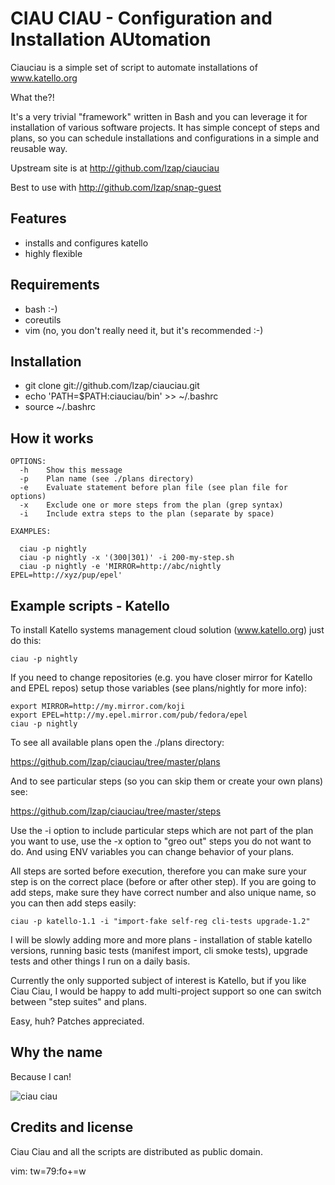CIAU CIAU - Configuration and Installation AUtomation
=====================================================

Ciauciau is a simple set of script to automate installations of www.katello.org

What the?!

It's a very trivial "framework" written in Bash and you can leverage it
for installation of various software projects. It has simple concept of 
steps and plans, so you can schedule installations and configurations
in a simple and reusable way.

Upstream site is at http://github.com/lzap/ciauciau

Best to use with http://github.com/lzap/snap-guest

Features
--------

 * installs and configures katello
 * highly flexible

Requirements
------------

 * bash :-)
 * coreutils
 * vim (no, you don't really need it, but it's recommended :-)

Installation
------------

 * git clone git://github.com/lzap/ciauciau.git
 * echo 'PATH=$PATH:ciauciau/bin' >> ~/.bashrc
 * source ~/.bashrc

How it works
------------

    OPTIONS:
      -h    Show this message
      -p    Plan name (see ./plans directory)
      -e    Evaluate statement before plan file (see plan file for options)
      -x    Exclude one or more steps from the plan (grep syntax)
      -i    Include extra steps to the plan (separate by space)

    EXAMPLES:

      ciau -p nightly
      ciau -p nightly -x '(300|301)' -i 200-my-step.sh
      ciau -p nightly -e 'MIRROR=http://abc/nightly EPEL=http://xyz/pup/epel'

Example scripts - Katello
-------------------------

To install Katello systems management cloud solution (www.katello.org) just do 
this:

    ciau -p nightly

If you need to change repositories (e.g. you have closer mirror for Katello and 
EPEL repos) setup those variables (see plans/nightly for more info):

    export MIRROR=http://my.mirror.com/koji
    export EPEL=http://my.epel.mirror.com/pub/fedora/epel
    ciau -p nightly

To see all available plans open the ./plans directory:

https://github.com/lzap/ciauciau/tree/master/plans

And to see particular steps (so you can skip them or create your own plans) 
see:

https://github.com/lzap/ciauciau/tree/master/steps

Use the -i option to include particular steps which are not part of the plan 
you want to use, use the -x option to "greo out" steps you do not want to do. 
And using ENV variables you can change behavior of your plans.

All steps are sorted before execution, therefore you can make sure your step is 
on the correct place (before or after other step). If you are going to add 
steps, make sure they have correct number and also unique name, so you can then 
add steps easily:

    ciau -p katello-1.1 -i "import-fake self-reg cli-tests upgrade-1.2"

I will be slowly adding more and more plans - installation of stable katello 
versions, running basic tests (manifest import, cli smoke tests), upgrade tests 
and other things I run on a daily basis.

Currently the only supported subject of interest is Katello, but if you like 
Ciau Ciau, I would be happy to add multi-project support so one can switch 
between "step suites" and plans.

Easy, huh? Patches appreciated.

Why the name
------------

Because I can!

![ciau ciau](http://images04.olx.lt/ui/2/97/15/25499215_1.jpg "Ciau Ciau")

Credits and license
-------------------

Ciau Ciau and all the scripts are distributed as public domain.

vim: tw=79:fo+=w
